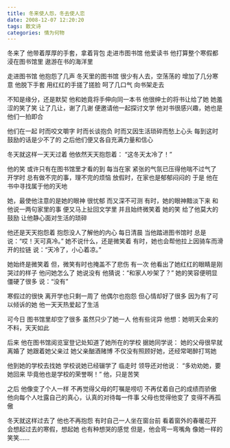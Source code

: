 ```yaml
---
title: 冬来使人怨，冬去使人恋
date: 2008-12-07 12:20:20
tags: 散文诗
categories: 情为何物
---
```

冬来了
他带着厚厚的手套，拿着背包
走进市图书馆
他爱读书
他打算整个寒假都浸在图书馆里
遨游在书的海洋里
<!-- more -->
走进图书馆
他抱怨了几声
冬天里的图书馆
很少有人去，空荡荡的
增加了几分寒意
他脱下手套
用红红的手搓了搓脸
呵了几口气
向书架走去

不知是缘分，还是默契
他和她竟将手伸向同一本书
他很绅士的将书让给了她
她羞涩的笑了笑
让了几让，谢了几谢
便邀请他一起探讨文学
他对书很感兴趣，她也是
他们一拍即合

他们在一起
时而咬文嚼字
时而长谈抱负
时而又因生活琐碎而愁上心头
每到这时
鼓励的话是少不了的
之后他们便又各自充满力量和信心

冬天就这样一天天过着
他依然天天抱怨着：
“这冬天太冷了！”

他的笑
或许只有在图书馆里才看的到
每当在家
紧张的气氛已压得他喘不过气了
开学时
总有做不完的事，理不完的烦恼
放假时，在家也是郁郁闷闷的
于是
他在书中寻找属于他的天地

她，最使他注意的是她的眼神
很忧郁
而又深不可测
有时，她的眼神黯淡下来
和他说一两句家里的事
便又马上扯回文学里
并且始终微笑着
她的笑
给了他莫大的鼓励
让他静心面对生活的琐碎

他还是天天抱怨着
抱怨没人了解他的内心
每日清晨
当他踏进图书馆时
总是说：“哎！天可真冷。”
她不说什么，还是微笑着
有时，她也会帮他拉上因骑车而滑开的拉链
说：“天冷了，小心着凉。”

她始终是微笑着
但，微笑有时也掩盖不了悲伤
有一次
他看出了她红红的眼睛是刚哭过的样子
他问她怎么了
她说没有
他猜说：“和家人吵架了？”
她的笑容便明显僵硬了很多
说：“没有”

寒假过的很快
离开学也只剩一周了
他偶尔也抱怨
但心情却好了很多
因为有了可以倾诉的她
他一天天热爱起了生活

可今日
图书馆里却空了很多
虽然只少了她一人
他有些诧异
他想：她明天会来的
不料，天天如此

后来
他在图书馆阅览室登记处知道了她所在的学校
据她同学说：
她的父母很早就离婚了
她跟着她父亲过
她父亲酗酒赌博
不仅没有照顾好她，还经常喝醉打骂她

他到她的学校去找她
学校说她已经辍学了
临走时
领导还对他说：
“多劝劝她，要她回来
毕竟他也是学校的荣誉啊！”
他，只是苦笑

之后
他像变了个人一样
不再觉得父母的叮嘱是唠叨
不再仗着自己的成绩而骄傲
他向每个人吐露自己的真心，认真的对待每一件事
父母也觉得他变了
变得不再孤傲

冬天就这样过去了
他也不再抱怨
有时自己一人坐在窗台前
看着窗外的春暖花开
会想起过去的寒假，想起她
也有种想哭的感觉
但是，他会弯一弯嘴角
像她一样的笑笑……